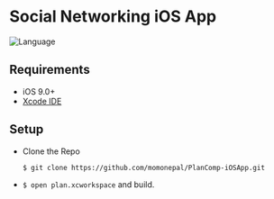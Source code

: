 # Social Networking iOS App

![Language](https://img.shields.io/badge/Language-Swift%203-orange.svg)


## Requirements

- iOS 9.0+
- [Xcode IDE](https://developer.apple.com/xcode/)

## Setup
- Clone the Repo
  ```
  $ git clone https://github.com/momonepal/PlanComp-iOSApp.git
  ```
- `$ open plan.xcworkspace` and build.


